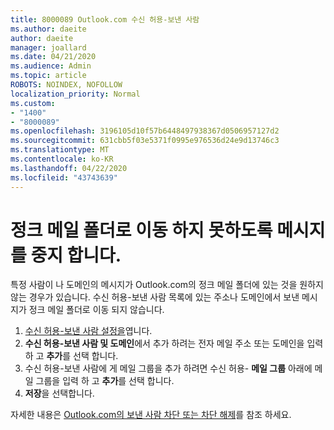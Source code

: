 ```yaml
---
title: 8000089 Outlook.com 수신 허용-보낸 사람
ms.author: daeite
author: daeite
manager: joallard
ms.date: 04/21/2020
ms.audience: Admin
ms.topic: article
ROBOTS: NOINDEX, NOFOLLOW
localization_priority: Normal
ms.custom:
- "1400"
- "8000089"
ms.openlocfilehash: 3196105d10f57b6448497938367d0506957127d2
ms.sourcegitcommit: 631cbb5f03e5371f0995e976536d24e9d13746c3
ms.translationtype: MT
ms.contentlocale: ko-KR
ms.lasthandoff: 04/22/2020
ms.locfileid: "43743639"
---
```

# <a name="stop-messages-from-going-into-your-junk-email-folder"></a>정크 메일 폴더로 이동 하지 못하도록 메시지를 중지 합니다.

특정 사람이 나 도메인의 메시지가 Outlook.com의 정크 메일 폴더에 있는 것을 원하지 않는 경우가 있습니다. 수신 허용-보낸 사람 목록에 있는 주소나 도메인에서 보낸 메시지가 정크 메일 폴더로 이동 되지 않습니다.

1. [수신 허용-보낸 사람 설정을](https://go.microsoft.com/fwlink/?linkid=2035804)엽니다.
2. **수신 허용-보낸 사람 및 도메인**에서 추가 하려는 전자 메일 주소 또는 도메인을 입력 하 고 **추가**를 선택 합니다.
3. 수신 허용-보낸 사람에 게 메일 그룹을 추가 하려면 수신 허용- **메일 그룹** 아래에 메일 그룹을 입력 하 고 **추가**를 선택 합니다.
4. **저장**을 선택합니다.

자세한 내용은 [Outlook.com의 보낸 사람 차단 또는 차단 해제](https://support.office.com/article/afba1c94-77bb-4f50-8b85-057cf52f4d5e?wt.mc_id=Office_Outlook_com_Alchemy)를 참조 하세요.
